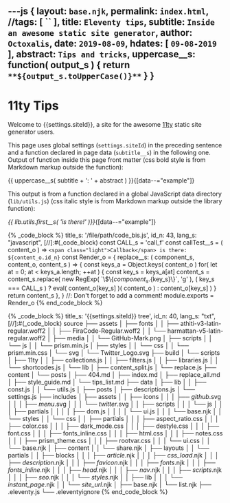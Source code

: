 ---js
{
  layout:    `base.njk`,
  permalink: `index.html`,
  //tags:      [ `` ],
  title:     `Eleventy tips`,
  subtitle:  `Inside an awesome static site generator`,
  author:    `Octoxalis`,
  date:      `2019-08-09`,
  hdates:     [ `09-08-2019` ],
  abstract:  `Tips and tricks`,
  uppercase__s: function( output_s )
  {
    return `**${output_s.toUpperCase()}**`
  }
}
---
[comment]: # (======== Post ========)

# 11ty Tips

Welcome to {{settings.siteId}}, a site for the awesome [11ty] static site generator users.

This page uses global settings (```settings.siteId```) in the preceding sentence and a function declared in page data (```subtitle__s```) in the following one. Output of function inside this page front matter (css bold style is from Markdown markup outside the function):

{{ uppercase__s( subtitle + ': ' + abstract ) }}{[data--="example"]}

This output is from a function declared in a global JavaScript data directory (```lib/utils.js```) (css italic style is from Markdown markup outside the library function):

_{{ lib.utils.first__s( 'is there!' )}}_{[data--="example"]}

{% _code_block %}
    title_s: '/file/path/code_bis.js',
    id_n: 43,
    lang_s: "javascript",
[//]:#(_code_block)
const CALL_s = 'call_f'
const callTest__s = ( content_o ) => `<span class="light">Callback</span> is there: ${content_o.id_n}`
const Render_o =
{
  replace__s: ( component_s, content_o, content_s ) =>
  {
    const keys_a = Object.keys( content_o )
    for( let at = 0; at < keys_a.length; ++at )
    {
      const key_s = keys_a[at]
      content_s = content_s.replace( new RegExp( \`\\$\\{${component_s}.${key_s}\\}\`, 'g' ),
      ( key_s === CALL_s ) ? eval( content_o[key_s] )( content_o ) : content_o[key_s] )
    }
    return content_s
  },
}
//: Don't forget to add a comment!
module.exports = Render_o
{% end_code_block %}

{% _code_block %}
    title_s: '{{settings.siteId}} tree',
    id_n: 40,
    lang_s: "txt",
[//]:#(_code_block)
source
├── assets
│   ├── fonts
│   │   ├── athiti-v3-latin-regular.woff2
│   │   ├── FiraCode-Regular.woff2
│   │   └── harmattan-v5-latin-regular.woff2
│   ├── media
│   │   └── GitHub-Mark.png
│   ├── scripts
│   │   └── js
│   │       └── prism.min.js
│   ├── styles
│   │   └── css
│   │       └── prism.min.css
│   └── svg
│       └── Twitter_Logo.svg
├── build
│   └── scripts
│       ├── 11ty
│       │   ├── collections.js
│       │   ├── filters.js
│       │   ├── libraries.js
│       │   └── shortcodes.js
│       └── lib
│           ├── content_split.js
│           └── replace.js
├── content
│   └── posts
│       ├── 404.md
│       ├── index.md
│       ├── replace_all.md
│       ├── style_guide.md
│       └── tips_list.md
├── data
│   ├── lib
│   │   ├── const.js
│   │   └── utils.js
│   ├── posts
│   ├── descriptions.js
│   └── settings.js
├── includes
│   ├── assets
│   │   ├── icons
│   │   │   ├── _github_.svg
│   │   │   ├── _menu_.svg
│   │   │   └── _twitter_.svg
│   │   ├── scripts
│   │   │   └── js
│   │   │       ├── partials
│   │   │       │   ├── dom.js
│   │   │       │   └── ui.js
│   │   │       └── base.njk
│   │   └── styles
│   │       └── css
│   │           ├── partials
│   │           │   ├── aspect_ratio.css
│   │           │   ├── color.css
│   │           │   ├── dark_mode.css
│   │           │   ├── destyle.css
│   │           │   ├── font.css
│   │           │   ├── fonts_inline.css
│   │           │   ├── html.css
│   │           │   ├── notes.css
│   │           │   ├── prism_theme.css
│   │           │   ├── rootvar.css
│   │           │   └── ui.css
│   │           └── base.njk
│   ├── content
│   │   └── share.njk
│   ├── layouts
│   │   └── partials
│   │       ├── blocks
│   │       │   ├── _article_.njk
│   │       │   ├── _css_load_.njk
│   │       │   ├── _description_.njk
│   │       │   ├── _favicon_.njk
│   │       │   ├── _fonts_.njk
│   │       │   ├── _fonts_inline_.njk
│   │       │   ├── _head_.njk
│   │       │   ├── _nav_.njk
│   │       │   ├── _scripts_.njk
│   │       │   ├── _seo_.njk
│   │       │   └── _styles_.njk
│   │       ├── lib
│   │       │   └── _instant_page_.njk
│   │       └── _site_url_.njk
│   ├── base.njk
│   └── list.njk
├── .eleventy.js
└── .eleventyignore
{% end_code_block %}


[comment]: # (======== Links ========)

[11ty]: https://11ty.io

